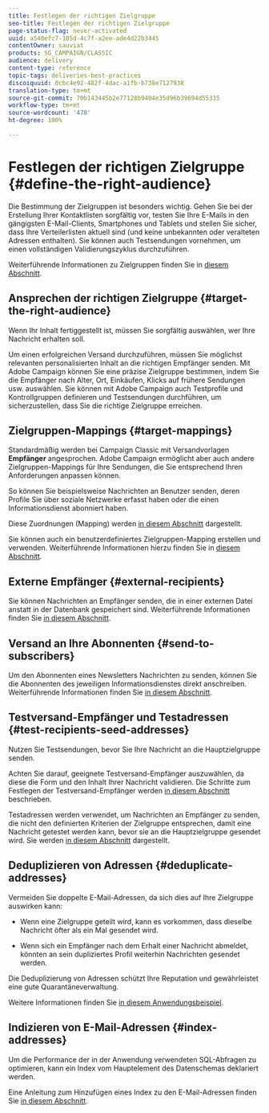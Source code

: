 ```yaml
---
title: Festlegen der richtigen Zielgruppe
seo-title: Festlegen der richtigen Zielgruppe
page-status-flag: never-activated
uuid: a540efc7-105d-4c7f-a2ee-ade4d22b3445
contentOwner: sauviat
products: SG_CAMPAIGN/CLASSIC
audience: delivery
content-type: reference
topic-tags: deliveries-best-practices
discoiquuid: 0cbc4e92-482f-4dac-a1fb-b738e7127938
translation-type: tm+mt
source-git-commit: 70b143445b2e77128b9404e35d96b39694d55335
workflow-type: tm+mt
source-wordcount: '478'
ht-degree: 100%

---
```



# Festlegen der richtigen Zielgruppe {#define-the-right-audience}

Die Bestimmung der Zielgruppen ist besonders wichtig. Gehen Sie bei der Erstellung Ihrer Kontaktlisten sorgfältig vor, testen Sie Ihre E-Mails in den gängigsten E-Mail-Clients, Smartphones und Tablets und stellen Sie sicher, dass Ihre Verteilerlisten aktuell sind (und keine unbekannten oder veralteten Adressen enthalten). Sie können auch Testsendungen vornehmen, um einen vollständigen Validierungszyklus durchzuführen.

Weiterführende Informationen zu Zielgruppen finden Sie in [diesem Abschnitt](../../delivery/using/steps-defining-the-target-population.md).

## Ansprechen der richtigen Zielgruppe {#target-the-right-audience}

Wenn Ihr Inhalt fertiggestellt ist, müssen Sie sorgfältig auswählen, wer Ihre Nachricht erhalten soll.

Um einen erfolgreichen Versand durchzuführen, müssen Sie möglichst relevanten personalisierten Inhalt an die richtigen Empfänger senden. Mit Adobe Campaign können Sie eine präzise Zielgruppe bestimmen, indem Sie die Empfänger nach Alter, Ort, Einkäufen, Klicks auf frühere Sendungen usw. auswählen. Sie können mit Adobe Campaign auch Testprofile und Kontrollgruppen definieren und Testsendungen durchführen, um sicherzustellen, dass Sie die richtige Zielgruppe erreichen.

## Zielgruppen-Mappings {#target-mappings}

Standardmäßig werden bei Campaign Classic mit Versandvorlagen **Empfänger** angesprochen. Adobe Campaign ermöglicht aber auch andere Zielgruppen-Mappings für Ihre Sendungen, die Sie entsprechend Ihren Anforderungen anpassen können.

So können Sie beispielsweise Nachrichten an Benutzer senden, deren Profile Sie über soziale Netzwerke erfasst haben oder die einen Informationsdienst abonniert haben.

Diese Zuordnungen (Mapping) werden [in diesem Abschnitt](../../delivery/using/selecting-a-target-mapping.md) dargestellt.

Sie können auch ein benutzerdefiniertes Zielgruppen-Mapping erstellen und verwenden. Weiterführende Informationen hierzu finden Sie in [diesem Abschnitt](../../configuration/using/target-mapping.md).

## Externe Empfänger {#external-recipients}

Sie können Nachrichten an Empfänger senden, die in einer externen Datei anstatt in der Datenbank gespeichert sind. Weiterführende Informationen finden Sie [in diesem Abschnitt](../../delivery/using/steps-defining-the-target-population.md#selecting-external-recipients).

## Versand an Ihre Abonnenten {#send-to-subscribers}

Um den Abonnenten eines Newsletters Nachrichten zu senden, können Sie die Abonnenten des jeweiligen Informationsdienstes direkt anschreiben. Weiterführende Informationen finden Sie [in diesem Abschnitt](../../delivery/using/managing-subscriptions.md#delivering-to-the-subscribers-of-a-service).


## Testversand-Empfänger und Testadressen {#test-recipients-seed-addresses}

Nutzen Sie Testsendungen, bevor Sie Ihre Nachricht an die Hauptzielgruppe senden.

Achten Sie darauf, geeignete Testversand-Empfänger auszuwählen, da diese die Form und den Inhalt Ihrer Nachricht validieren. Die Schritte zum Festlegen der Testversand-Empfänger werden [in diesem Abschnitt](../../delivery/using/steps-defining-the-target-population.md#selecting-the-proof-target) beschrieben.

Testadressen werden verwendet, um Nachrichten an Empfänger zu senden, die nicht den definierten Kriterien der Zielgruppe entsprechen, damit eine Nachricht getestet werden kann, bevor sie an die Hauptzielgruppe gesendet wird. Sie werden [in diesem Abschnitt](../../delivery/using/about-seed-addresses.md) dargestellt.

## Deduplizieren von Adressen {#deduplicate-addresses}

Vermeiden Sie doppelte E-Mail-Adressen, da sich dies auf Ihre Zielgruppe auswirken kann:

* Wenn eine Zielgruppe geteilt wird, kann es vorkommen, dass dieselbe Nachricht öfter als ein Mal gesendet wird.

* Wenn sich ein Empfänger nach dem Erhalt einer Nachricht abmeldet, könnten an sein dupliziertes Profil weiterhin Nachrichten gesendet werden.

Die Deduplizierung von Adressen schützt Ihre Reputation und gewährleistet eine gute Quarantäneverwaltung.

Weitere Informationen finden Sie [in diesem Anwendungsbeispiel](../../workflow/using/deduplication.md#example--identify-the-duplicates-before-a-delivery).

## Indizieren von E-Mail-Adressen {#index-addresses}

Um die Performance der in der Anwendung verwendeten SQL-Abfragen zu optimieren, kann ein Index vom Hauptelement des Datenschemas deklariert werden.

Eine Anleitung zum Hinzufügen eines Index zu den E-Mail-Adressen finden Sie [in diesem Abschnitt](../../configuration/using/database-mapping.md#indexed-fields).
